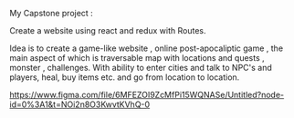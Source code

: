 My Capstone project :

Create a website using react and redux with Routes.

Idea is to create a game-like website , online post-apocaliptic game , the main aspect of which is traversable map with locations and quests , monster , challenges. With ability to enter cities and talk to NPC's and players, heal, buy items etc. and go from location to location.

https://www.figma.com/file/6MFEZOI9ZcMfPi15WQNASe/Untitled?node-id=0%3A1&t=NOi2n8O3KwvtKVhQ-0
